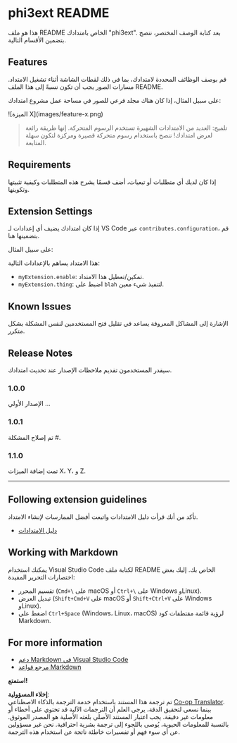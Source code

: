 <!--
CO_OP_TRANSLATOR_METADATA:
{
  "original_hash": "be0b2937160c486180ded27e4f14adeb",
  "translation_date": "2025-03-27T04:32:35+00:00",
  "source_file": "code\\07.Lab\\01\\Apple\\phi3ext\\README.md",
  "language_code": "ar"
}
-->
# phi3ext README

هذا هو ملف README الخاص بامتدادك "phi3ext". بعد كتابة الوصف المختصر، ننصح بتضمين الأقسام التالية.

## Features

قم بوصف الوظائف المحددة لامتدادك، بما في ذلك لقطات الشاشة أثناء تشغيل الامتداد. مسارات الصور يجب أن تكون نسبةً إلى هذا الملف README.

على سبيل المثال، إذا كان هناك مجلد فرعي للصور في مساحة عمل مشروع امتدادك:

\!\[الميزة X\]\(images/feature-x.png\)

> تلميح: العديد من الامتدادات الشهيرة تستخدم الرسوم المتحركة. إنها طريقة رائعة لعرض امتدادك! ننصح باستخدام رسوم متحركة قصيرة ومركزة لتكون سهلة المتابعة.

## Requirements

إذا كان لديك أي متطلبات أو تبعيات، أضف قسمًا يشرح هذه المتطلبات وكيفية تثبيتها وتكوينها.

## Extension Settings

إذا كان امتدادك يضيف أي إعدادات لـ VS Code عبر `contributes.configuration`، قم بتضمينها هنا.

على سبيل المثال:

هذا الامتداد يساهم بالإعدادات التالية:

* `myExtension.enable`: تمكين/تعطيل هذا الامتداد.
* `myExtension.thing`: اضبط على `blah` لتنفيذ شيء معين.

## Known Issues

الإشارة إلى المشاكل المعروفة يساعد في تقليل فتح المستخدمين لنفس المشكلة بشكل متكرر.

## Release Notes

سيقدر المستخدمون تقديم ملاحظات الإصدار عند تحديث امتدادك.

### 1.0.0

الإصدار الأولي ...

### 1.0.1

تم إصلاح المشكلة #.

### 1.1.0

تمت إضافة الميزات X، Y، و Z.

---

## Following extension guidelines

تأكد من أنك قرأت دليل الامتدادات واتبعت أفضل الممارسات لإنشاء الامتداد.

* [دليل الامتدادات](https://code.visualstudio.com/api/references/extension-guidelines?WT.mc_id=aiml-137032-kinfeylo)

## Working with Markdown

يمكنك استخدام Visual Studio Code لكتابة ملف README الخاص بك. إليك بعض اختصارات التحرير المفيدة:

* تقسيم المحرر (`Cmd+\` على macOS أو `Ctrl+\` على Windows وLinux).
* تبديل العرض (`Shift+Cmd+V` على macOS أو `Shift+Ctrl+V` على Windows وLinux).
* اضغط على `Ctrl+Space` (Windows، Linux، macOS) لرؤية قائمة مقتطفات كود Markdown.

## For more information

* [دعم Markdown في Visual Studio Code](http://code.visualstudio.com/docs/languages/markdown?WT.mc_id=aiml-137032-kinfeylo)
* [مرجع قواعد Markdown](https://help.github.com/articles/markdown-basics/)

**استمتع!**

**إخلاء المسؤولية**:  
تم ترجمة هذا المستند باستخدام خدمة الترجمة بالذكاء الاصطناعي [Co-op Translator](https://github.com/Azure/co-op-translator). بينما نسعى لتحقيق الدقة، يرجى العلم أن الترجمات الآلية قد تحتوي على أخطاء أو معلومات غير دقيقة. يجب اعتبار المستند الأصلي بلغته الأصلية هو المصدر الموثوق. بالنسبة للمعلومات الحيوية، يُوصى باللجوء إلى ترجمة بشرية احترافية. نحن غير مسؤولين عن أي سوء فهم أو تفسيرات خاطئة ناتجة عن استخدام هذه الترجمة.